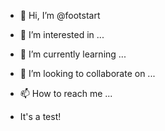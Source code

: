 - 👋 Hi, I’m @footstart
- 👀 I’m interested in ...
- 🌱 I’m currently learning ...
- 💞️ I’m looking to collaborate on ...
- 📫 How to reach me ...

- It's a test!

<!---
footstart/footstart is a ✨ special ✨ repository because its `README.md` (this file) appears on your GitHub profile.
You can click the Preview link to take a look at your changes.
--->
